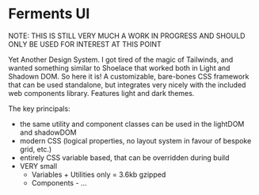 # Ferments UI

NOTE: THIS IS STILL VERY MUCH A WORK IN PROGRESS AND SHOULD ONLY BE USED FOR INTEREST AT THIS POINT

Yet Another Design System. I got tired of the magic of Tailwinds, and wanted something similar to Shoelace that worked both in Light and Shadown DOM. So here it is! A customizable, bare-bones CSS framework that can be used standalone, but integrates very nicely with the included web components library. Features light and dark themes.

The key principals:
- the same utility and component classes can be used in the lightDOM and shadowDOM
- modern CSS (logical properties, no layout system in favour of bespoke grid, etc.)
- entirely CSS variable based, that can be overridden during build
- VERY small
  - Variables + Utilities only = 3.6kb gzipped
  - Components - ...
